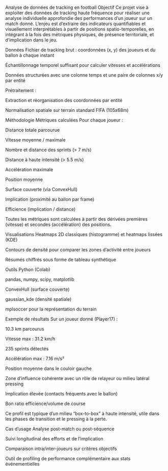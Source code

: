 Analyse de données de tracking en football
Objectif
Ce projet vise à exploiter des données de tracking haute fréquence pour réaliser une analyse individuelle approfondie des performances d’un joueur sur un match donné. L’enjeu est d’extraire des indicateurs quantifiables et visuellement interprétables à partir de positions spatio-temporelles, en intégrant à la fois des métriques physiques, de présence territoriale, et d’implication dans le jeu.

Données
Fichier de tracking brut : coordonnées (x, y) des joueurs et du ballon à chaque instant

Échantillonnage temporel suffisant pour calculer vitesses et accélérations

Données structurées avec une colonne temps et une paire de colonnes x/y par entité

Prétraitement :

Extraction et réorganisation des coordonnées par entité

Normalisation spatiale sur terrain standard FIFA (105x68m)

Méthodologie
Métriques calculées
Pour chaque joueur :

Distance totale parcourue

Vitesse moyenne / maximale

Nombre et distance des sprints (> 7 m/s)

Distance à haute intensité (> 5.5 m/s)

Accélération maximale

Position moyenne

Surface couverte (via ConvexHull)

Implication (proximité au ballon par frame)

Efficience (implication / distance)

Toutes les métriques sont calculées à partir des dérivées premières (vitesse) et secondes (accélération) des positions.

Visualisations
Heatmaps 2D classiques (histogramme) et heatmaps lissées (KDE)

Contours de densité pour comparer les zones d’activité entre joueurs

Résumés chiffrés sous forme de tableau synthétique

Outils
Python (Colab)

pandas, numpy, scipy, matplotlib

ConvexHull (surface couverte)

gaussian_kde (densité spatiale)

mplsoccer pour la représentation du terrain

Exemple de résultats
Sur un joueur donné (Player17) :

10.3 km parcourus

Vitesse max : 31.2 km/h

235 sprints détectés

Accélération max : 7.16 m/s²

Position moyenne dans le couloir gauche

Zone d’influence cohérente avec un rôle de relayeur ou milieu latéral pressing

Implication élevée (contacts fréquents avec le ballon)

Bon ratio efficience/volume de course

Ce profil est typique d’un milieu “box-to-box” à haute intensité, utile dans les phases de transition et le pressing à la perte.

Cas d’usage
Analyse post-match ou post-séquence

Suivi longitudinal des efforts et de l’implication

Comparaison intra/inter-joueurs sur critères objectifs

Outil de profiling de performance complémentaire aux stats événementielles
